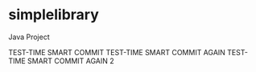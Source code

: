 simplelibrary
=============

Java Project

TEST-TIME SMART COMMIT
TEST-TIME SMART COMMIT AGAIN
TEST-TIME SMART COMMIT AGAIN 2